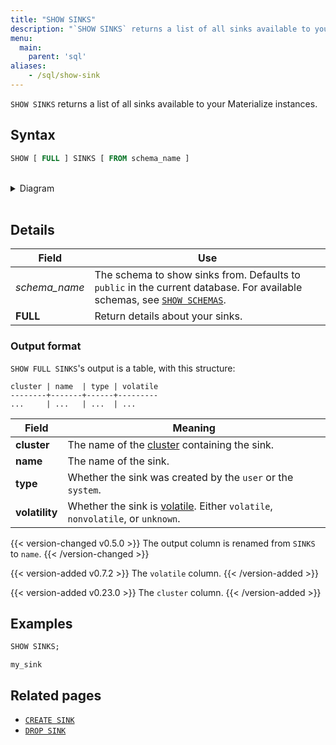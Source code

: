 ```yaml
---
title: "SHOW SINKS"
description: "`SHOW SINKS` returns a list of all sinks available to your Materialize instances."
menu:
  main:
    parent: 'sql'
aliases:
    - /sql/show-sink
---
```


`SHOW SINKS` returns a list of all sinks available to your Materialize instances.

## Syntax

```sql
SHOW [ FULL ] SINKS [ FROM schema_name ]
```

<br/>
<details>
<summary>Diagram</summary>
<br>

{{< diagram "show-sinks.svg" >}}

</details>
<br/>

## Details

Field | Use
------|-----
_schema&lowbar;name_ | The schema to show sinks from. Defaults to `public` in the current database. For available schemas, see [`SHOW SCHEMAS`](../show-schemas).
**FULL** | Return details about your sinks.

### Output format

`SHOW FULL SINKS`'s output is a table, with this structure:

```nofmt
cluster | name  | type | volatile
--------+-------+------+---------
...     | ...   | ...  | ...
```

Field | Meaning
------|--------
**cluster** | The name of the [cluster](/overview/api-components/#clusters) containing the sink.
**name** | The name of the sink.
**type** | Whether the sink was created by the `user` or the `system`.
**volatility** | Whether the sink is [volatile](/overview/volatility). Either `volatile`, `nonvolatile`, or `unknown`.

{{< version-changed v0.5.0 >}}
The output column is renamed from `SINKS` to `name`.
{{< /version-changed >}}

{{< version-added v0.7.2 >}}
The `volatile` column.
{{< /version-added >}}

{{< version-added v0.23.0 >}}
The `cluster` column.
{{< /version-added >}}

## Examples

```sql
SHOW SINKS;
```
```nofmt
my_sink
```

## Related pages

- [`CREATE SINK`](../create-sink)
- [`DROP SINK`](../drop-sink)
